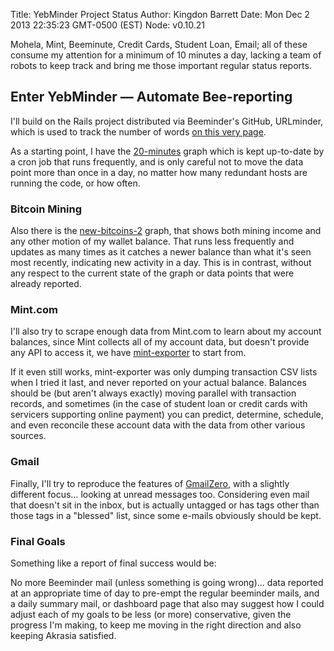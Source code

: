 Title: YebMinder Project Status
Author: Kingdon Barrett
Date: Mon Dec  2 2013 22:35:23 GMT-0500 (EST)
Node: v0.10.21

Mohela, Mint, Beeminute, Credit Cards, Student Loan, Email; all of these
consume my attention for a minimum of 10 minutes a day, lacking a team of
robots to keep track and bring me those important regular status reports.

## Enter YebMinder — Automate Bee-reporting

I'll build on the Rails project distributed via Beeminder's GitHub, URLminder,
which is used to track the number of words [on this very page][].

As a starting point, I have the [20-minutes][] graph which is kept up-to-date
by a cron job that runs frequently, and is only careful not to move the data
point more than once in a day, no matter how many redundant hosts are running
the code, or how often.

### Bitcoin Mining

Also there is the [new-bitcoins-2][] graph, that shows both mining income and
any other motion of my wallet balance.  That runs less frequently and updates
as many times as it catches a newer balance than what it's seen most recently,
indicating new activity in a day.  This is in contrast, without any respect to
the current state of the graph or data points that were already reported.

### Mint.com

I'll also try to scrape enough data from Mint.com to learn about my account
balances, since Mint collects all of my account data, but doesn't provide any
API to access it, we have [mint-exporter][] to start from.

If it even still works, mint-exporter was only dumping transaction CSV lists
when I tried it last, and never reported on your actual balance.  Balances
should be (but aren't always exactly) moving parallel with transaction records,
and sometimes (in the case of student loan or credit cards with servicers
supporting online payment) you can predict, determine, schedule, and even
reconcile these account data with the data from other various sources.

### Gmail

Finally, I'll try to reproduce the features of [GmailZero][], with a slightly
different focus… looking at unread messages too.  Considering even mail that
doesn't sit in the inbox, but is actually untagged or has tags other than those
tags in a "blessed" list, since some e-mails obviously should be kept.

### Final Goals

Something like a report of final success would be:

No more Beeminder mail (unless something is going wrong)... data reported at an
appropriate time of day to pre-empt the regular beeminder mails, and a daily
summary mail, or dashboard page that also may suggest how I could adjust each
of my goals to be less (or more) conservative, given the progress I'm making,
to keep me moving in the right direction and also keeping Akrasia satisfied.

[Loanminder Progress]: http://marty.nerdland.info/loanminder-progress
[Loanminder Progress part 2]: http://nerdland.info/loanminder-progress-part-two
[URLminder]: https://github.com/beeminder/urlminder
[on this very page]: //www.beeminder.com/yebyenw/goals/node-updates-5
[20-minutes]: https://www.beeminder.com/yebyenw/20-minutes
[new-bitcoins-2]: https://www.beeminder.com/yebyenw/goals/new-bitcoins-2
[mint-exporter]: https://github.com/toddmazierski/mint-exporter
[GmailZero]: https://www.beeminder.com/gmailzero
